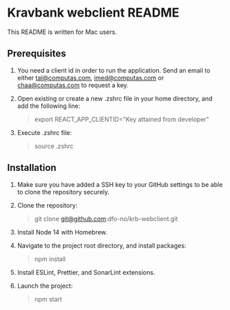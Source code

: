 # Kravbank webclient README

This README is written for Mac users.

## Prerequisites

1. You need a client id in order to run the application. Send an email to either tal@computas.com, imed@computas.com or chaa@computas.com to request a key.
2. Open existing or create a new .zshrc file in your home directory, and add the following line:

   > export REACT_APP_CLIENTID="Key attained from developer"

3. Execute .zshrc file:

   > source .zshrc

## Installation

1. Make sure you have added a SSH key to your GitHub settings to be able to clone the repository securely.
2. Clone the repository:

   > git clone git@github.com:dfo-no/krb-webclient.git

3. Install Node 14 with Homebrew.
4. Navigate to the project root directory, and install packages:

   > npm install

5. Install ESLint, Prettier, and SonarLint extensions.
6. Launch the project:

   > npm start
